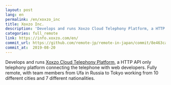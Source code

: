 ```yaml
---
layout: post
lang: en
permalink: /en/xoxzo_inc
title: Xoxzo Inc.
description: 'Develops and runs Xoxzo Cloud Telephony Platform, a HTTP API only telephony platform connecting the telephone with web developers. Fully remote, with team members from Ufa in Russia to Tokyo working from 10 different cities and 7 different nationalities.'
categories: full_remote
link: https://info.xoxzo.com/en/
commit_url: https://github.com/remote-jp/remote-in-japan/commit/8e463ca7755eea88b9278aae5539aeb8158f2031
commit_at:  2019-08-20
---
```


<p>Develops and runs <a href="https://www.xoxzo.com/en/">Xoxzo Cloud Telephony Platform</a>, a HTTP API only telephony platform connecting the telephone with web developers. Fully remote, with team members from Ufa in Russia to Tokyo working from 10 different cities and 7 different nationalities.</p>
